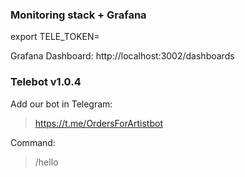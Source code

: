 ### Monitoring stack + Grafana

export TELE_TOKEN=<your token>

Grafana Dashboard: http://localhost:3002/dashboards



### Telebot v1.0.4

Add our bot in Telegram:

> https://t.me/OrdersForArtistbot

Command:
> /hello

